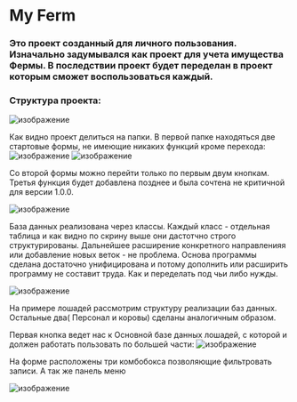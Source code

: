 # My Ferm
### Это проект созданный для личного пользования. Изначально задумывался как проект для учета имущества Фермы. В последствии проект будет переделан в проект которым сможет воспользоваться каждый. 

### Структура проекта:
![изображение](https://user-images.githubusercontent.com/64645245/211786330-6b53acfa-d827-4bfe-b5bf-686d3274b9bb.png)

Как видно проект делиться на папки. В первой папке находяться две стартовые формы, не имеющие никаких функций кроме перехода:
![изображение](https://user-images.githubusercontent.com/64645245/211786679-6094d294-90b9-4966-b085-94c546210701.png)
![изображение](https://user-images.githubusercontent.com/64645245/211786807-cb9574da-e056-445e-bb55-b7dca487511a.png)

Со второй формы можно перейти только по первым двум кнопкам. Третья функция будет добавлена позднее и была сочтена не критичной для версии 1.0.0.

![изображение](https://user-images.githubusercontent.com/64645245/211787789-f61d30b7-30e4-44b1-8c04-188fb01c547f.png)

База данных реализована через классы. Каждый класс - отдельная таблица и как видно по скрину выше они дастотчно строго структурированы. Дальнейшее расширение конкретного направленияя или добавление новых веток - не проблема. Основа программы сделана достаточно унифицирована и потому дополнить или расширить программу не составит труда. Как и переделать под чьи либо нужды.

![изображение](https://user-images.githubusercontent.com/64645245/211788369-92feaf43-9c28-419a-998a-8c992019081f.png)

На примере лошадей рассмотрим структуру реализации баз данных. Остальные два( Персонал и коровы) сделаны аналогичным образом.

Первая кнопка ведет нас к Основной базе данных лошадей, с которой и должен работать пользовать по большей части:
![изображение](https://user-images.githubusercontent.com/64645245/211789240-1322582b-ca91-42ad-99ce-b8954dbf76fc.png)

На форме расположены три комбобокса позволяющие фильтровать записи. А так же панель меню

![изображение](https://user-images.githubusercontent.com/64645245/211789393-11c3dbf6-72ab-44cc-b22f-fd935195bd54.png)

